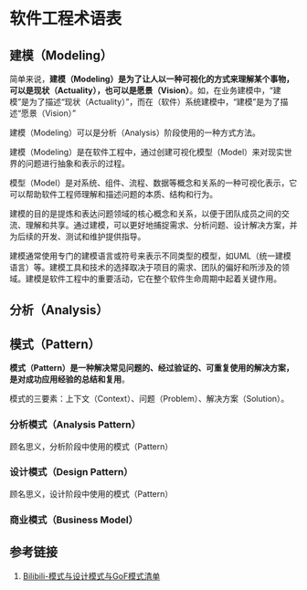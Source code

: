 # 软件工程术语表

## 建模（Modeling）

简单来说，**建模（Modeling）是为了让人以一种可视化的方式来理解某个事物，可以是现状（Actuality），也可以是愿景（Vision）**。如，在业务建模中，“建模”是为了描述“现状（Actuality）”，而在（软件）系统建模中，“建模”是为了描述“愿景（Vision）”

建模（Modeling）可以是分析（Analysis）阶段使用的一种方式方法。

建模（Modeling）是在软件工程中，通过创建可视化模型（Model）来对现实世界的问题进行抽象和表示的过程。

模型（Model）是对系统、组件、流程、数据等概念和关系的一种可视化表示，它可以帮助软件工程师理解和描述问题的本质、结构和行为。

建模的目的是提炼和表达问题领域的核心概念和关系，以便于团队成员之间的交流、理解和共享。通过建模，可以更好地捕捉需求、分析问题、设计解决方案，并为后续的开发、测试和维护提供指导。

建模通常使用专门的建模语言或符号来表示不同类型的模型，如UML（统一建模语言）等。建模工具和技术的选择取决于项目的需求、团队的偏好和所涉及的领域。建模是软件工程中的重要活动，它在整个软件生命周期中起着关键作用。

## 分析（Analysis）

## 模式（Pattern）

**模式（Pattern）是一种解决常见问题的、经过验证的、可重复使用的解决方案，是对成功应用经验的总结和复用**。

模式的三要素：上下文（Context）、问题（Problem）、解决方案（Solution）。

### 分析模式（Analysis Pattern）

顾名思义，分析阶段中使用的模式（Pattern）

### 设计模式（Design Pattern）

顾名思义，设计阶段中使用的模式（Pattern）

### 商业模式（Business Model）

## 参考链接

1. [Bilibili-模式与设计模式与GoF模式清单](https://www.bilibili.com/video/BV1fq4y1q7KP/?p=26&spm_id_from=pageDriver&vd_source=31f9517734e43a6c180d5d1d56a5e162)